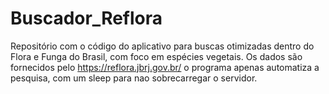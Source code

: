 # Buscador_Reflora
Repositório com o código do aplicativo para buscas otimizadas dentro do Flora e Funga do Brasil, com foco em espécies vegetais. Os dados são fornecidos pelo https://reflora.jbrj.gov.br/ o programa apenas automatiza a pesquisa, com um sleep para nao sobrecarregar o servidor.
